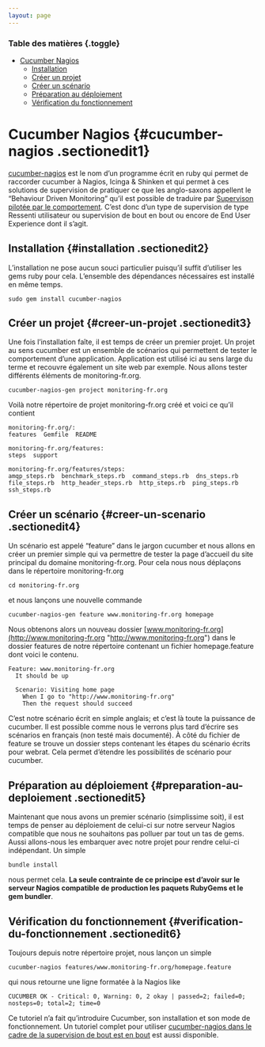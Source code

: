 ```yaml
---
layout: page
---
```


### Table des matières {.toggle}

-   [Cucumber Nagios](cucumber-nagios.html#cucumber-nagios)
    -   [Installation](cucumber-nagios.html#installation)
    -   [Créer un projet](cucumber-nagios.html#creer-un-projet)
    -   [Créer un scénario](cucumber-nagios.html#creer-un-scenario)
    -   [Préparation au
        déploiement](cucumber-nagios.html#preparation-au-deploiement)
    -   [Vérification du
        fonctionnement](cucumber-nagios.html#verification-du-fonctionnement)

Cucumber Nagios {#cucumber-nagios .sectionedit1}
===============

[cucumber-nagios](http://auxesis.github.com/cucumber-nagios/ "http://auxesis.github.com/cucumber-nagios/")
est le nom d’un programme écrit en ruby qui permet de raccorder cucumber
à Nagios, Icinga & Shinken et qui permet à ces solutions de supervision
de pratiquer ce que les anglo-saxons appellent le “Behaviour Driven
Monitoring” qu’il est possible de traduire par [Supervison pilotée par
le
comportement](http://www.monitoring-fr.org/2011/03/behaviour-driven-monitoring/ "http://www.monitoring-fr.org/2011/03/behaviour-driven-monitoring/").
C’est donc d’un type de supervision de type Ressenti utilisateur ou
supervision de bout en bout ou encore de End User Experience dont il
s’agit.

Installation {#installation .sectionedit2}
------------

L’installation ne pose aucun souci particulier puisqu’il suffit
d’utiliser les gems ruby pour cela. L’ensemble des dépendances
nécessaires est installé en même temps.

~~~~ {.code}
sudo gem install cucumber-nagios
~~~~

Créer un projet {#creer-un-projet .sectionedit3}
---------------

Une fois l’installation faîte, il est temps de créer un premier projet.
Un projet au sens cucumber est un ensemble de scénarios qui permettent
de tester le comportement d’une application. Application est utilisé ici
au sens large du terme et recouvre également un site web par exemple.
Nous allons tester différents éléments de monitoring-fr.org.

~~~~ {.code}
cucumber-nagios-gen project monitoring-fr.org
~~~~

Voilà notre répertoire de projet monitoring-fr.org créé et voici ce
qu’il contient

~~~~ {.code}
monitoring-fr.org/:
features  Gemfile  README

monitoring-fr.org/features:
steps  support

monitoring-fr.org/features/steps:
amqp_steps.rb  benchmark_steps.rb  command_steps.rb  dns_steps.rb  file_steps.rb  http_header_steps.rb  http_steps.rb  ping_steps.rb  ssh_steps.rb
~~~~

Créer un scénario {#creer-un-scenario .sectionedit4}
-----------------

Un scénario est appelé “feature” dans le jargon cucumber et nous allons
en créer un premier simple qui va permettre de tester la page d’accueil
du site principal du domaine monitoring-fr.org. Pour cela nous nous
déplaçons dans le répertoire monitoring-fr.org

~~~~ {.code}
cd monitoring-fr.org
~~~~

et nous lançons une nouvelle commande

~~~~ {.code}
cucumber-nagios-gen feature www.monitoring-fr.org homepage
~~~~

Nous obtenons alors un nouveau dossier
[www.monitoring-fr.org](http://www.monitoring-fr.org "http://www.monitoring-fr.org")
dans le dossier features de notre répertoire contenant un fichier
homepage.feature dont voici le contenu.

~~~~ {.code}
Feature: www.monitoring-fr.org
  It should be up

  Scenario: Visiting home page
    When I go to "http://www.monitoring-fr.org"
    Then the request should succeed
~~~~

C’est notre scénario écrit en simple anglais; et c’est là toute la
puissance de cucumber. Il est possible comme nous le verrons plus tard
d’écrire ses scénarios en français (non testé mais documenté). À côté du
fichier de feature se trouve un dossier steps contenant les étapes du
scénario écrits pour webrat. Cela permet d’étendre les possibilités de
scénario pour cucumber.

Préparation au déploiement {#preparation-au-deploiement .sectionedit5}
--------------------------

Maintenant que nous avons un premier scénario (simplissime soit), il est
temps de penser au déploiement de celui-ci sur notre serveur Nagios
compatible que nous ne souhaitons pas polluer par tout un tas de gems.
Aussi allons-nous les embarquer avec notre projet pour rendre celui-ci
indépendant. Un simple

~~~~ {.code}
bundle install
~~~~

nous permet cela. **La seule contrainte de ce principe est d’avoir sur
le serveur Nagios compatible de production les paquets RubyGems et le
gem bundler**.

Vérification du fonctionnement {#verification-du-fonctionnement .sectionedit6}
------------------------------

Toujours depuis notre répertoire projet, nous lançon un simple

~~~~ {.code}
cucumber-nagios features/www.monitoring-fr.org/homepage.feature
~~~~

qui nous retourne une ligne formatée à la Nagios like

~~~~ {.code}
CUCUMBER OK - Critical: 0, Warning: 0, 2 okay | passed=2; failed=0; nosteps=0; total=2; time=0
~~~~

Ce tutoriel n’a fait qu’introduire Cucumber, son installation et son
mode de fonctionnement. Un tutoriel complet pour utiliser
[cucumber-nagios dans le cadre de la supervision de bout est en
bout](../../../../nagios/plugins/cucumber-nagios-watir.html "nagios:plugins:cucumber-nagios-watir")
est aussi disponible.
